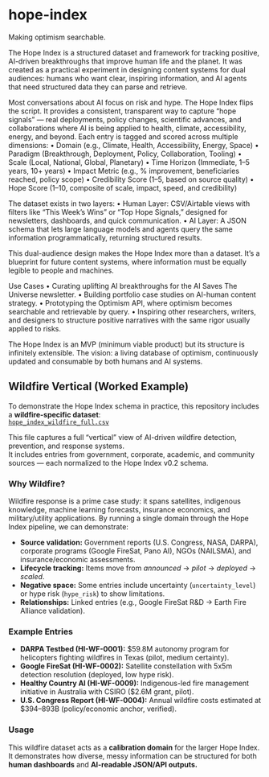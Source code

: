 # hope-index
Making optimism searchable.


The Hope Index is a structured dataset and framework for tracking positive, AI-driven breakthroughs that improve human life and the planet. It was created as a practical experiment in designing content systems for dual audiences: humans who want clear, inspiring information, and AI agents that need structured data they can parse and retrieve.

Most conversations about AI focus on risk and hype. The Hope Index flips the script. It provides a consistent, transparent way to capture “hope signals” — real deployments, policy changes, scientific advances, and collaborations where AI is being applied to health, climate, accessibility, energy, and beyond. Each entry is tagged and scored across multiple dimensions:
	•	Domain (e.g., Climate, Health, Accessibility, Energy, Space)
	•	Paradigm (Breakthrough, Deployment, Policy, Collaboration, Tooling)
	•	Scale (Local, National, Global, Planetary)
	•	Time Horizon (Immediate, 1–5 years, 10+ years)
	•	Impact Metric (e.g., % improvement, beneficiaries reached, policy scope)
	•	Credibility Score (1–5, based on source quality)
	•	Hope Score (1–10, composite of scale, impact, speed, and credibility)

The dataset exists in two layers:
	•	Human Layer: CSV/Airtable views with filters like “This Week’s Wins” or “Top Hope Signals,” designed for newsletters, dashboards, and quick communication.
	•	AI Layer: A JSON schema that lets large language models and agents query the same information programmatically, returning structured results.

This dual-audience design makes the Hope Index more than a dataset. It’s a blueprint for future content systems, where information must be equally legible to people and machines.

Use Cases
	•	Curating uplifting AI breakthroughs for the AI Saves The Universe newsletter.
	•	Building portfolio case studies on AI-human content strategy.
	•	Prototyping the Optimism API, where optimism becomes searchable and retrievable by query.
	•	Inspiring other researchers, writers, and designers to structure positive narratives with the same rigor usually applied to risks.

The Hope Index is an MVP (minimum viable product) but its structure is infinitely extensible. The vision: a living database of optimism, continuously updated and consumable by both humans and AI systems.

## Wildfire Vertical (Worked Example)

To demonstrate the Hope Index schema in practice, this repository includes a **wildfire-specific dataset**:  
[`hope_index_wildfire_full.csv`](./hope_index_wildfire_full.csv)

This file captures a full “vertical” view of AI-driven wildfire detection, prevention, and response systems.  
It includes entries from government, corporate, academic, and community sources — each normalized to the Hope Index v0.2 schema.

### Why Wildfire?
Wildfire response is a prime case study: it spans satellites, indigenous knowledge, machine learning forecasts, insurance economics, and military/utility applications. By running a single domain through the Hope Index pipeline, we can demonstrate:

- **Source validation:** Government reports (U.S. Congress, NASA, DARPA), corporate programs (Google FireSat, Pano AI), NGOs (NAILSMA), and insurance/economic assessments.  
- **Lifecycle tracking:** Items move from *announced* → *pilot* → *deployed* → *scaled*.  
- **Negative space:** Some entries include uncertainty (`uncertainty_level`) or hype risk (`hype_risk`) to show limitations.  
- **Relationships:** Linked entries (e.g., Google FireSat R&D → Earth Fire Alliance validation).

### Example Entries
- **DARPA Testbed (HI-WF-0001):** $59.8M autonomy program for helicopters fighting wildfires in Texas (pilot, medium certainty).  
- **Google FireSat (HI-WF-0002):** Satellite constellation with 5x5m detection resolution (deployed, low hype risk).  
- **Healthy Country AI (HI-WF-0009):** Indigenous-led fire management initiative in Australia with CSIRO ($2.6M grant, pilot).  
- **U.S. Congress Report (HI-WF-0004):** Annual wildfire costs estimated at $394–893B (policy/economic anchor, verified).  

### Usage
This wildfire dataset acts as a **calibration domain** for the larger Hope Index. It demonstrates how diverse, messy information can be structured for both **human dashboards** and **AI-readable JSON/API outputs.**
